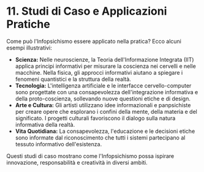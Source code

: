 # 11. Studi di Caso e Applicazioni Pratiche

Come può l'Infopsichismo essere applicato nella pratica? Ecco alcuni esempi illustrativi:

- **Scienza:** Nelle neuroscienze, la Teoria dell'Informazione Integrata (IIT) applica principi informativi per misurare la coscienza nei cervelli e nelle macchine. Nella fisica, gli approcci informativi aiutano a spiegare i fenomeni quantistici e la struttura della realtà.
- **Tecnologia:** L'intelligenza artificiale e le interfacce cervello-computer sono progettate con una consapevolezza dell'integrazione informativa e della proto-coscienza, sollevando nuove questioni etiche e di design.
- **Arte e Cultura:** Gli artisti utilizzano idee informazionali e panpsichiste per creare opere che esplorano i confini della mente, della materia e del significato. I progetti culturali favoriscono il dialogo sulla natura informativa della realtà.
- **Vita Quotidiana:** La consapevolezza, l'educazione e le decisioni etiche sono informate dal riconoscimento che tutti i sistemi partecipano al tessuto informativo dell'esistenza.

Questi studi di caso mostrano come l'Infopsichismo possa ispirare innovazione, responsabilità e creatività in diversi ambiti.
